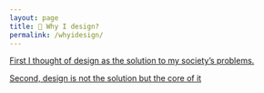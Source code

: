 ```yaml
---
layout: page
title: 🎲 Why I design? 
permalink: /whyidesign/
---
```


[First I thought of design as the solution to my society’s problems.](whyidesign2.html) 

[Second, design is not the solution but the core of it](whyidesign1.html) 
